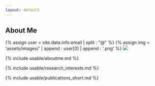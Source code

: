 ```yaml
---
layout: default
---
```


## About Me
{% assign user = site.data.info.email | split : "@" %}
{% assign img = 'assets/images/' | append : user[0] | append : '.png' %}
<img class="profile-picture" src="{{ 'assets/images/dept.png' | relative_url }}">

{% include usable/aboutme.md %}

{% include usable/research_interests.md %}

{% include usable/publications_short.md %}


